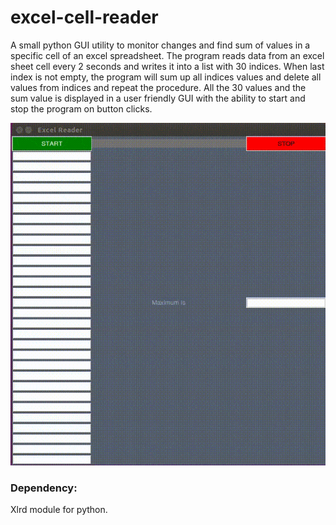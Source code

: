 # excel-cell-reader

A small python GUI utility to monitor changes and find sum of values in a specific cell of an excel spreadsheet.
The program reads data from an excel sheet cell every 2 seconds and writes it into a list with 30 indices. 
When last index is not empty, the program will sum up all indices values and delete all values from indices and repeat the procedure.
All the 30 values and the sum value is displayed in a user friendly GUI with the ability to start and stop the program on button clicks.

<p align="center">
<img src="Screenshot.gif" alt="screenshot"/>
</p>

### Dependency:
Xlrd module for python.
